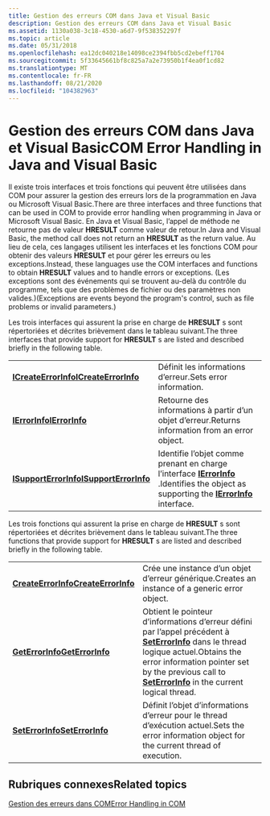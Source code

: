 ```yaml
---
title: Gestion des erreurs COM dans Java et Visual Basic
description: Gestion des erreurs COM dans Java et Visual Basic
ms.assetid: 1130a038-3c18-4530-a6d7-9f538352297f
ms.topic: article
ms.date: 05/31/2018
ms.openlocfilehash: ea12dc040218e14098ce2394fbb5cd2ebeff1704
ms.sourcegitcommit: 5f33645661bf8c825a7a2e73950b1f4ea0f1cd82
ms.translationtype: MT
ms.contentlocale: fr-FR
ms.lasthandoff: 08/21/2020
ms.locfileid: "104382963"
---
```

# <a name="com-error-handling-in-java-and-visual-basic"></a><span data-ttu-id="dc9ff-103">Gestion des erreurs COM dans Java et Visual Basic</span><span class="sxs-lookup"><span data-stu-id="dc9ff-103">COM Error Handling in Java and Visual Basic</span></span>

<span data-ttu-id="dc9ff-104">Il existe trois interfaces et trois fonctions qui peuvent être utilisées dans COM pour assurer la gestion des erreurs lors de la programmation en Java ou Microsoft Visual Basic.</span><span class="sxs-lookup"><span data-stu-id="dc9ff-104">There are three interfaces and three functions that can be used in COM to provide error handling when programming in Java or Microsoft Visual Basic.</span></span> <span data-ttu-id="dc9ff-105">En Java et Visual Basic, l’appel de méthode ne retourne pas de valeur **HRESULT** comme valeur de retour.</span><span class="sxs-lookup"><span data-stu-id="dc9ff-105">In Java and Visual Basic, the method call does not return an **HRESULT** as the return value.</span></span> <span data-ttu-id="dc9ff-106">Au lieu de cela, ces langages utilisent les interfaces et les fonctions COM pour obtenir des valeurs **HRESULT** et pour gérer les erreurs ou les exceptions.</span><span class="sxs-lookup"><span data-stu-id="dc9ff-106">Instead, these languages use the COM interfaces and functions to obtain **HRESULT** values and to handle errors or exceptions.</span></span> <span data-ttu-id="dc9ff-107">(Les exceptions sont des événements qui se trouvent au-delà du contrôle du programme, tels que des problèmes de fichier ou des paramètres non valides.)</span><span class="sxs-lookup"><span data-stu-id="dc9ff-107">(Exceptions are events beyond the program's control, such as file problems or invalid parameters.)</span></span>

<span data-ttu-id="dc9ff-108">Les trois interfaces qui assurent la prise en charge de **HRESULT** s sont répertoriées et décrites brièvement dans le tableau suivant.</span><span class="sxs-lookup"><span data-stu-id="dc9ff-108">The three interfaces that provide support for **HRESULT** s are listed and described briefly in the following table.</span></span>



|                                                                          |                                                                                                                      |
|--------------------------------------------------------------------------|----------------------------------------------------------------------------------------------------------------------|
| [<span data-ttu-id="dc9ff-109">**ICreateErrorInfo**</span><span class="sxs-lookup"><span data-stu-id="dc9ff-109">**ICreateErrorInfo**</span></span>](/windows/win32/api/oaidl/nn-oaidl-icreateerrorinfo)<br/>  | <span data-ttu-id="dc9ff-110">Définit les informations d’erreur.</span><span class="sxs-lookup"><span data-stu-id="dc9ff-110">Sets error information.</span></span><br/>                                                                                   |
| [<span data-ttu-id="dc9ff-111">**IErrorInfo**</span><span class="sxs-lookup"><span data-stu-id="dc9ff-111">**IErrorInfo**</span></span>](/windows/win32/api/oaidl/nn-oaidl-ierrorinfo)<br/>        | <span data-ttu-id="dc9ff-112">Retourne des informations à partir d’un objet d’erreur.</span><span class="sxs-lookup"><span data-stu-id="dc9ff-112">Returns information from an error object.</span></span><br/>                                                                 |
| [<span data-ttu-id="dc9ff-113">**ISupportErrorInfo**</span><span class="sxs-lookup"><span data-stu-id="dc9ff-113">**ISupportErrorInfo**</span></span>](/windows/win32/api/oaidl/nn-oaidl-isupporterrorinfo)<br/> | <span data-ttu-id="dc9ff-114">Identifie l’objet comme prenant en charge l’interface [**IErrorInfo**](/windows/win32/api/oaidl/nn-oaidl-ierrorinfo) .</span><span class="sxs-lookup"><span data-stu-id="dc9ff-114">Identifies the object as supporting the [**IErrorInfo**](/windows/win32/api/oaidl/nn-oaidl-ierrorinfo) interface.</span></span><br/> |



 

<span data-ttu-id="dc9ff-115">Les trois fonctions qui assurent la prise en charge de **HRESULT** s sont répertoriées et décrites brièvement dans le tableau suivant.</span><span class="sxs-lookup"><span data-stu-id="dc9ff-115">The three functions that provide support for **HRESULT** s are listed and described briefly in the following table.</span></span>



|                                                                        |                                                                                                                                                                      |
|------------------------------------------------------------------------|----------------------------------------------------------------------------------------------------------------------------------------------------------------------|
| [<span data-ttu-id="dc9ff-116">**CreateErrorInfo**</span><span class="sxs-lookup"><span data-stu-id="dc9ff-116">**CreateErrorInfo**</span></span>](/windows/win32/api/oleauto/nf-oleauto-createerrorinfo)<br/> | <span data-ttu-id="dc9ff-117">Crée une instance d’un objet d’erreur générique.</span><span class="sxs-lookup"><span data-stu-id="dc9ff-117">Creates an instance of a generic error object.</span></span><br/>                                                                                                            |
| [<span data-ttu-id="dc9ff-118">**GetErrorInfo**</span><span class="sxs-lookup"><span data-stu-id="dc9ff-118">**GetErrorInfo**</span></span>](/windows/win32/api/oleauto/nf-oleauto-geterrorinfo)<br/>    | <span data-ttu-id="dc9ff-119">Obtient le pointeur d’informations d’erreur défini par l’appel précédent à [**SetErrorInfo**](/windows/win32/api/oleauto/nf-oleauto-seterrorinfo) dans le thread logique actuel.</span><span class="sxs-lookup"><span data-stu-id="dc9ff-119">Obtains the error information pointer set by the previous call to [**SetErrorInfo**](/windows/win32/api/oleauto/nf-oleauto-seterrorinfo) in the current logical thread.</span></span><br/> |
| [<span data-ttu-id="dc9ff-120">**SetErrorInfo**</span><span class="sxs-lookup"><span data-stu-id="dc9ff-120">**SetErrorInfo**</span></span>](/windows/win32/api/oleauto/nf-oleauto-seterrorinfo)<br/>    | <span data-ttu-id="dc9ff-121">Définit l’objet d’informations d’erreur pour le thread d’exécution actuel.</span><span class="sxs-lookup"><span data-stu-id="dc9ff-121">Sets the error information object for the current thread of execution.</span></span><br/>                                                                                    |



 

## <a name="related-topics"></a><span data-ttu-id="dc9ff-122">Rubriques connexes</span><span class="sxs-lookup"><span data-stu-id="dc9ff-122">Related topics</span></span>

<dl> <dt>

[<span data-ttu-id="dc9ff-123">Gestion des erreurs dans COM</span><span class="sxs-lookup"><span data-stu-id="dc9ff-123">Error Handling in COM</span></span>](error-handling-in-com.md)
</dt> </dl>

 

